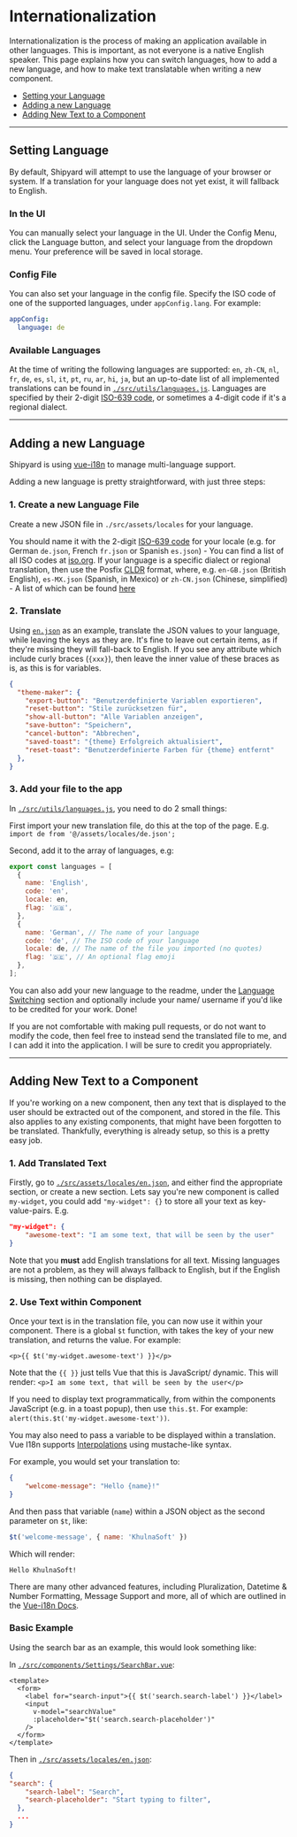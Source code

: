 # Internationalization

Internationalization is the process of making an application available in other languages. This is important, as not everyone is a native English speaker. This page explains how you can switch languages, how to add a new language, and how to make text translatable when writing a new component.

- [Setting your Language](#setting-language)
- [Adding a new Language](#adding-a-new-language)
- [Adding New Text to a Component](#adding-new-text-to-a-component)

---

## Setting Language

By default, Shipyard will attempt to use the language of your browser or system. If a translation for your language does not yet exist, it will fallback to English.

### In the UI

You can manually select your language in the UI. Under the Config Menu, click the Language button, and select your language from the dropdown menu. Your preference will be saved in local storage.

### Config File

You can also set your language in the config file. Specify the ISO code of one of the supported languages, under `appConfig.lang`. For example:

```yaml
appConfig:
  language: de
```

### Available Languages

At the time of writing the following languages are supported: `en`, `zh-CN`, `nl`, `fr`, `de`, `es`, `sl`, `it`, `pt`, `ru`, `ar`, `hi`, `ja`, but an up-to-date list of all implemented translations can be found in [`./src/utils/languages.js`](https://github.com/khulnaSoft/shipyard/blob/master/src/utils/languages.js).  Languages are specified by their 2-digit [ISO-639 code](https://en.wikipedia.org/wiki/List_of_ISO_639-1_codes), or sometimes a 4-digit code if it's a regional dialect.

---

## Adding a new Language

Shipyard is using [vue-i18n](https://vue-i18n.intlify.dev/guide/) to manage multi-language support.

Adding a new language is pretty straightforward, with just three steps:

### 1. Create a new Language File

Create a new JSON file in `./src/assets/locales` for your language.

You should name it with the 2-digit [ISO-639 code](https://en.wikipedia.org/wiki/List_of_ISO_639-1_codes) for your locale (e.g. for German `de.json`, French `fr.json` or Spanish `es.json`) - You can find a list of all ISO codes at [iso.org](https://www.iso.org/obp/ui).
If your language is a specific dialect or regional translation, then use the Posfix [CLDR](http://cldr.unicode.org/) format, where, e.g. `en-GB.json` (British English), `es-MX.json` (Spanish, in Mexico) or `zh-CN.json` (Chinese, simplified) - A list of which can be found [here](https://github.com/unicode-org/cldr-json/blob/master/cldr-json/cldr-core/availableLocales.json)

### 2. Translate

Using [`en.json`](https://github.com/khulnaSoft/shipyard/tree/master/src/assets/locales/en.json) as an example, translate the JSON values to your language, while leaving the keys as they are. It's fine to leave out certain items, as if they're missing they will fall-back to English. If you see any attribute which include curly braces (`{xxx}`), then leave the inner value of these braces as is, as this is for variables.

```json
{
  "theme-maker": {
    "export-button": "Benutzerdefinierte Variablen exportieren",
    "reset-button": "Stile zurücksetzen für",
    "show-all-button": "Alle Variablen anzeigen",
    "save-button": "Speichern",
    "cancel-button": "Abbrechen",
    "saved-toast": "{theme} Erfolgreich aktualisiert",
    "reset-toast": "Benutzerdefinierte Farben für {theme} entfernt"
  },
}
```

### 3. Add your file to the app

In [`./src/utils/languages.js`](https://github.com/khulnaSoft/shipyard/tree/master/src/utils/languages.js), you need to do 2 small things:

First import your new translation file, do this at the top of the page.
E.g. `import de from '@/assets/locales/de.json';`

Second, add it to the array of languages, e.g:

```javascript
export const languages = [
  {
    name: 'English',
    code: 'en',
    locale: en,
    flag: '🇬🇧',
  },
  {
    name: 'German', // The name of your language
    code: 'de', // The ISO code of your language
    locale: de, // The name of the file you imported (no quotes)
    flag: '🇩🇪', // An optional flag emoji
  },
];
```

You can also add your new language to the readme, under the [Language Switching](https://github.com/khulnaSoft/shipyard#language-switching-) section and optionally include your name/ username if you'd like to be credited for your work. Done!

If you are not comfortable with making pull requests, or do not want to modify the code, then feel free to instead send the translated file to me, and I can add it into the application. I will be sure to credit you appropriately.

---

## Adding New Text to a Component

If you're working on a new component, then any text that is displayed to the user should be extracted out of the component, and stored in the file. This also applies to any existing components, that might have been forgotten to be translated. Thankfully, everything is already setup, so this is a pretty easy job.

### 1. Add Translated Text

Firstly, go to [`./src/assets/locales/en.json`](https://github.com/khulnaSoft/shipyard/blob/master/src/assets/locales/en.json), and either find the appropriate section, or create a new section. Lets say you're new component is called `my-widget`, you could add `"my-widget": {}` to store all your text as key-value-pairs. E.g.

```json
"my-widget": {
	"awesome-text": "I am some text, that will be seen by the user"
}
```

Note that you **must** add English translations for all text. Missing languages are not a problem, as they will always fallback to English, but if the English is missing, then nothing can be displayed.

### 2. Use Text within Component

Once your text is in the translation file, you can now use it within your component. There is a global `$t` function, with takes the key of your new translation, and returns the value. For example:

```vue
<p>{{ $t('my-widget.awesome-text') }}</p>
```

Note that the `{{ }}` just tells Vue that this is JavaScript/ dynamic.
This will render: `<p>I am some text, that will be seen by the user</p>`

If you need to display text programmatically, from within the components JavaScript (e.g. in a toast popup), then use `this.$t`.
For example: `alert(this.$t('my-widget.awesome-text'))`.

You may also need to pass a variable to be displayed within a translation. Vue I18n supports [Interpolations](https://vue-i18n.intlify.dev/guide/essentials/syntax.html#interpolations) using mustache-like syntax.

For example, you would set your translation to:

```json
{
	"welcome-message": "Hello {name}!"
}
```

And then pass that variable (`name`) within a JSON object as the second parameter on `$t`, like:

```javascript
$t('welcome-message', { name: 'KhulnaSoft' })
```

Which will render:

```text
Hello KhulnaSoft!
```

There are many other advanced features, including  Pluralization,  Datetime & Number Formatting, Message Support and more, all of which are outlined in the [Vue-i18n Docs](https://vue-i18n.intlify.dev/guide/).

### Basic Example

Using the search bar as an example, this would look something like:

In [`./src/components/Settings/SearchBar.vue`](https://github.com/khulnaSoft/shipyard/blob/master/src/components/Settings/SearchBar.vue):

```vue
<template>
  <form>
    <label for="search-input">{{ $t('search.search-label') }}</label>
    <input
      v-model="searchValue"
      :placeholder="$t('search.search-placeholder')"
    />
  </form>
</template>
```

Then in [`./src/assets/locales/en.json`](https://github.com/khulnaSoft/shipyard/blob/master/src/assets/locales/en.json):

```json
{
"search": {
    "search-label": "Search",
    "search-placeholder": "Start typing to filter",
  },
  ...
}
```
